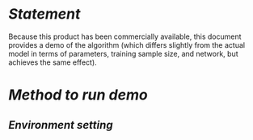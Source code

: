 # _Statement_

Because this product has been commercially available, this document provides a demo of the algorithm (which differs slightly from the actual model in terms of parameters, training sample size, and network, but achieves the same effect).

# _Method to run demo_

## _Environment setting_


